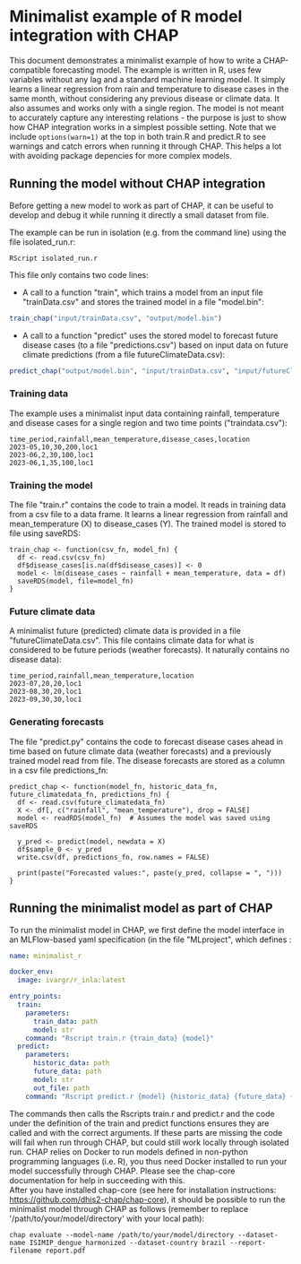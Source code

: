 # Minimalist example of R model integration with CHAP 
This document demonstrates a minimalist example of how to write a CHAP-compatible forecasting model. The example is written in R, uses few variables without any lag and a standard machine learning model. It simply learns a linear regression from rain and temperature to disease cases in the same month, without considering any previous disease or climate data. It also assumes and works only with a single region. The model is not meant to accurately capture any interesting relations - the purpose is just to show how CHAP integration works in a simplest possible setting. Note that we include `options(warn=1)` at the top in both train.R and predict.R to see warnings and catch errors when running it through CHAP. This helps a lot with avoiding package depencies for more complex models.

## Running the model without CHAP integration
Before getting a new model to work as part of CHAP, it can be useful to develop and debug it while running it directly a small dataset from file. 

The example can be run in isolation (e.g. from the command line) using the file isolated_run.r:
```
RScript isolated_run.r  
```

This file only contains two code lines:  
* A call to a function "train", which trains a model from an input file "trainData.csv" and stores the trained model in a file "model.bin":
```R
train_chap("input/trainData.csv", "output/model.bin")
```

* A call to a function "predict" uses the stored model to forecast future disease cases (to a file "predictions.csv") based on input data on future climate predictions (from a file futureClimateData.csv):
```R
predict_chap("output/model.bin", "input/trainData.csv", "input/futureClimateData.csv", "output/predictions.csv")
```


### Training data
The example uses a minimalist input data containing rainfall, temperature and disease cases for a single region and two time points ("traindata.csv"):
```csv
time_period,rainfall,mean_temperature,disease_cases,location
2023-05,10,30,200,loc1
2023-06,2,30,100,loc1
2023-06,1,35,100,loc1
```

### Training the model
The file "train.r" contains the code to train a model. It reads in training data from a csv file to a data frame. It learns a linear regression from rainfall and mean_temperature (X) to disease_cases (Y). The trained model is stored to file using saveRDS:
```
train_chap <- function(csv_fn, model_fn) {
  df <- read.csv(csv_fn)
  df$disease_cases[is.na(df$disease_cases)] <- 0
  model <- lm(disease_cases ~ rainfall + mean_temperature, data = df)
  saveRDS(model, file=model_fn)
}

```
### Future climate data
A minimalist future (predicted) climate data is provided in a file "futureClimateData.csv". This file contains climate data for what is considered to be future periods (weather forecasts). It naturally contains no disease data):  
```
time_period,rainfall,mean_temperature,location
2023-07,20,20,loc1
2023-08,30,20,loc1
2023-09,30,30,loc1
```

### Generating forecasts
The file "predict.py" contains the code to forecast disease cases ahead in time based on future climate data (weather forecasts) and a previously trained model read from file. The disease forecasts are stored as a column in a csv file predictions_fn:
```
predict_chap <- function(model_fn, historic_data_fn, future_climatedata_fn, predictions_fn) {
  df <- read.csv(future_climatedata_fn)
  X <- df[, c("rainfall", "mean_temperature"), drop = FALSE]
  model <- readRDS(model_fn)  # Assumes the model was saved using saveRDS

  y_pred <- predict(model, newdata = X)
  df$sample_0 <- y_pred
  write.csv(df, predictions_fn, row.names = FALSE)

  print(paste("Forecasted values:", paste(y_pred, collapse = ", ")))
}

```

## Running the minimalist model as part of CHAP
To run the minimalist model in CHAP, we first define the model interface in an MLFlow-based yaml specification (in the file "MLproject", which defines :

```yaml
name: minimalist_r

docker_env:
  image: ivargr/r_inla:latest

entry_points:
  train:
    parameters:
      train_data: path
      model: str
    command: "Rscript train.r {train_data} {model}"
  predict:
    parameters:
      historic_data: path
      future_data: path
      model: str
      out_file: path
    command: "Rscript predict.r {model} {historic_data} {future_data} {out_file}"
```
The commands then calls the Rscripts train.r and predict.r and the code under the definition of the train and predict functions ensures they are called and with the correct arguments. If these parts are missing the code will fail when run through CHAP, but could still work locally through isolated run.
CHAP relies on Docker to run models defined in non-python programming languages (i.e. R), you thus need Docker installed to run your model successfully through CHAP. Please see the chap-core documentation for help in succeeding with this.  
After you have installed chap-core (see here for installation instructions: https://github.com/dhis2-chap/chap-core), it should be possible to run the minimalist model through CHAP as follows (remember to replace '/path/to/your/model/directory' with your local path):
```
chap evaluate --model-name /path/to/your/model/directory --dataset-name ISIMIP_dengue_harmonized --dataset-country brazil --report-filename report.pdf
```

